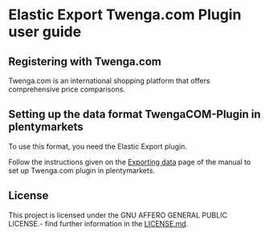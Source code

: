 
# Elastic Export Twenga.com Plugin user guide

<div class="container-toc"></div>

## Registering with Twenga.com

Twenga.com is an international shopping platform that offers comprehensive price comparisons.

## Setting up the data format TwengaCOM-Plugin in plentymarkets

To use this format, you need the Elastic Export plugin.

Follow the instructions given on the [Exporting data](https://www.plentymarkets.co.uk/manual/data-exchange/exporting-data/#4) page of the manual to set up Twenga.com plugin in plentymarkets.

## License

This project is licensed under the GNU AFFERO GENERAL PUBLIC LICENSE.- find further information in the [LICENSE.md](https://github.com/plentymarkets/plugin-elastic-export-twenga-com/blob/master/LICENSE.md).

